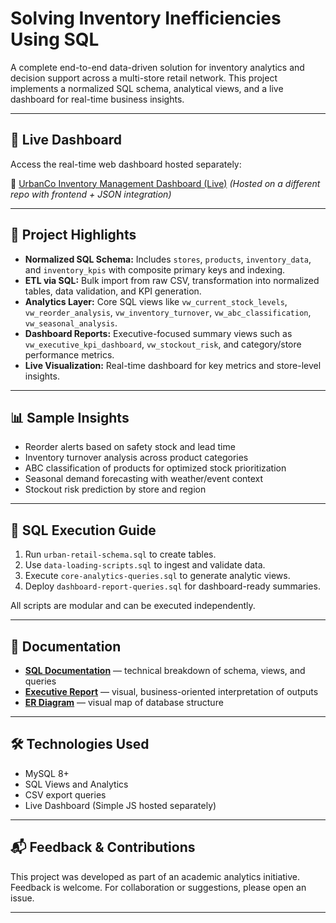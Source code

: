 # Solving Inventory Inefficiencies Using SQL

A complete end-to-end data-driven solution for inventory analytics and decision support across a multi-store retail network. This project implements a normalized SQL schema, analytical views, and a live dashboard for real-time business insights.

---

## 🚀 Live Dashboard

Access the real-time web dashboard hosted separately:

🔗 [UrbanCo Inventory Management Dashboard (Live)](https://nwesha.github.io/Dashboard_urbanco_inventory_optimised/)
*(Hosted on a different repo with frontend + JSON integration)*

---

## 🧠 Project Highlights

* **Normalized SQL Schema:** Includes `stores`, `products`, `inventory_data`, and `inventory_kpis` with composite primary keys and indexing.
* **ETL via SQL:** Bulk import from raw CSV, transformation into normalized tables, data validation, and KPI generation.
* **Analytics Layer:** Core SQL views like `vw_current_stock_levels`, `vw_reorder_analysis`, `vw_inventory_turnover`, `vw_abc_classification`, `vw_seasonal_analysis`.
* **Dashboard Reports:** Executive-focused summary views such as `vw_executive_kpi_dashboard`, `vw_stockout_risk`, and category/store performance metrics.
* **Live Visualization:** Real-time dashboard for key metrics and store-level insights.

---

## 📊 Sample Insights

* Reorder alerts based on safety stock and lead time
* Inventory turnover analysis across product categories
* ABC classification of products for optimized stock prioritization
* Seasonal demand forecasting with weather/event context
* Stockout risk prediction by store and region

---

## 📁 SQL Execution Guide

1. Run `urban-retail-schema.sql` to create tables.
2. Use `data-loading-scripts.sql` to ingest and validate data.
3. Execute `core-analytics-queries.sql` to generate analytic views.
4. Deploy `dashboard-report-queries.sql` for dashboard-ready summaries.

All scripts are modular and can be executed independently.

---

## 📄 Documentation

* **[SQL Documentation](./sql-documentation.docx)** — technical breakdown of schema, views, and queries
* **[Executive Report](./Executive%20Report%20(Insights%20and%20Recommendations).docx)** — visual, business-oriented interpretation of outputs
* **[ER Diagram](./ERD.pdf)** — visual map of database structure

---

## 🛠 Technologies Used

* MySQL 8+
* SQL Views and Analytics
* CSV export queries
* Live Dashboard (Simple JS hosted separately)

---

## 📬 Feedback & Contributions

This project was developed as part of an academic analytics initiative. Feedback is welcome. For collaboration or suggestions, please open an issue.

---
